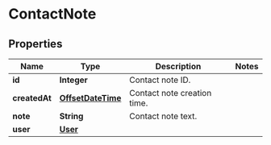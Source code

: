
# ContactNote

## Properties
Name | Type | Description | Notes
------------ | ------------- | ------------- | -------------
**id** | **Integer** | Contact note ID. | 
**createdAt** | [**OffsetDateTime**](OffsetDateTime.md) | Contact note creation time. | 
**note** | **String** | Contact note text. | 
**user** | [**User**](User.md) |  | 



